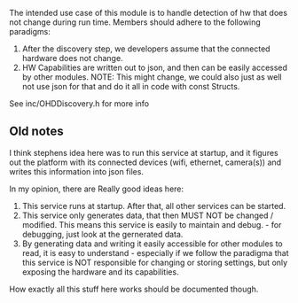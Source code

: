 
The intended use case of this module is to handle detection of hw that does not change during run time.
Members should adhere to the following paradigms:
1) After the discovery step, we developers assume that the connected hardware does not change.
2) HW Capabilities are written out to json, and then can be easily accessed by other modules.
    NOTE: This might change, we could also just as well not use json for that and do it all in code with const Structs.

See inc/OHDDiscovery.h for more info

## Old notes
I think stephens idea here was to run this service at startup, and it figures out the platform with
its connected devices (wifi, ethernet, camera(s)) and writes this information into json files.

In my opinion, there are Really good ideas here:
1) This service runs at startup. After that, all other services can be started.
2) This service only generates data, that then MUST NOT be changed / modified.
   This means this service is easily to maintain and debug. - for debugging, just look at the gernerated data.
3) By generating data and writing it easily accessible for other modules to read, it is easy to understand - especially
 if we follow the paradigma that this service is NOT responsible for changing or storing settings, but only exposing
 the hardware and its capabilities.

How exactly all this stuff here works should be documented though.